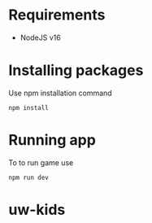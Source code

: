 # Requirements
* NodeJS v16

# Installing packages
Use npm installation command
```
npm install
```

# Running app
To to run game use
```
npm run dev
```

# uw-kids
